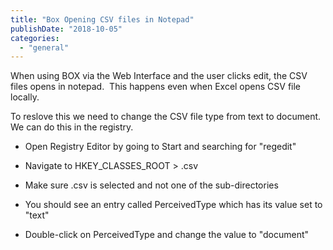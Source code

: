 ```yaml
---
title: "Box Opening CSV files in Notepad"
publishDate: "2018-10-05"
categories: 
  - "general"
---
```


When using BOX via the Web Interface and the user clicks edit, the CSV files opens in notepad.  This happens even when Excel opens CSV file locally. 

To reslove this we need to change the CSV file type from text to document. We can do this in the registry. 

- Open Registry Editor by going to Start and searching for "regedit"  
      
    
- Navigate to HKEY\_CLASSES\_ROOT > .csv  
      
    
- Make sure .csv is selected and not one of the sub-directories  
      
    
- You should see an entry called PerceivedType which has its value set to "text"  
      
    
- Double-click on PerceivedType and change the value to "document"
